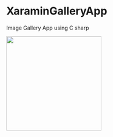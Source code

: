 # XaraminGalleryApp
Image Gallery App using C sharp

<img src= "http://g.recordit.co/emxABuwACU.gif" width=250><br>
